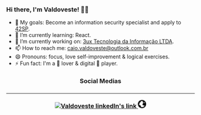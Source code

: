 ### Hi there, I'm Valdoveste! 🙏🏿
<!-- 4527a0 -->
- 🚀 My goals: Become an information security specialist and apply to [42SP](https://www.42sp.org.br/).
- 🌱 I’m currently learning: React.
- 🔭 I’m currently working on: [3ux Tecnologia da Informação LTDA](https://3ux.com.br).
- 📫 How to reach me: caio.valdoveste@outlook.com.br
- 😄 Pronouns: focus, love self-improvement & logical exercises.
- ⚡ Fun fact: I'm a :purple_heart: lover & digital :musical_keyboard: player. 
<h3 align="center">Social Medias<h3><hr>
<p align="center">
  <a align="left" title="LinkedIn" href="https://www.linkedin.com/in/caio-valdoveste-de-oliveira/">
    <img alt="Valdoveste linkedIn's link" width="22px" src="https://cdn.jsdelivr.net/npm/simple-icons@v3/icons/linkedin.svg" />
  </a>
  <a align="left" title="Personal website" href="https://twitter.com/Valdoveste_">
    <img alt="Valdoveste Personal's website link" width="22px" src="https://raw.githubusercontent.com/iconic/open-iconic/master/svg/globe.svg" />
  </a>
</p>
